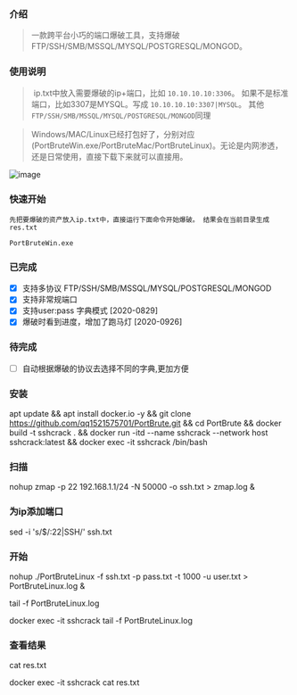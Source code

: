 ### 介绍

> 一款跨平台小巧的端口爆破工具，支持爆破FTP/SSH/SMB/MSSQL/MYSQL/POSTGRESQL/MONGOD。 

### 使用说明

> ​	ip.txt中放入需要爆破的ip+端口，比如 `10.10.10.10:3306`。  如果不是标准端口，比如3307是MYSQL。写成 `10.10.10.10:3307|MYSQL`。 其他`FTP/SSH/SMB/MSSQL/MYSQL/POSTGRESQL/MONGOD`同理

> ​	Windows/MAC/Linux已经打包好了，分别对应(PortBruteWin.exe/PortBruteMac/PortBruteLinux)。无论是内网渗透，还是日常使用，直接下载下来就可以直接用。

![image](https://github.com/awake1t/PortBrute/blob/master/common/example1.png)


### 快速开始

	先把要爆破的资产放入ip.txt中，直接运行下面命令开始爆破。 结果会在当前目录生成res.txt

`PortBruteWin.exe`


### 已完成
  - [x] 支持多协议 FTP/SSH/SMB/MSSQL/MYSQL/POSTGRESQL/MONGOD
  - [x] 支持非常规端口
  - [x] 支持user:pass 字典模式 [2020-0829]
  - [x] 爆破时看到进度，增加了跑马灯 [2020-0926]

### 待完成
  - [ ] 自动根据爆破的协议去选择不同的字典,更加方便

    
### 安装
apt update && apt install docker.io -y && git clone https://github.com/qq1521575701/PortBrute.git && cd PortBrute && docker build -t sshcrack . && docker run -itd --name sshcrack --network host sshcrack:latest && docker exec -it sshcrack /bin/bash

### 扫描
nohup zmap -p 22 192.168.1.1/24 -N 50000 -o ssh.txt > zmap.log &

### 为ip添加端口
sed -i 's/$/:22|SSH/' ssh.txt

### 开始
nohup ./PortBruteLinux -f ssh.txt -p pass.txt -t 1000 -u user.txt > PortBruteLinux.log &

tail -f PortBruteLinux.log

docker exec -it sshcrack tail -f PortBruteLinux.log
### 查看结果
cat res.txt

docker exec -it sshcrack cat res.txt
